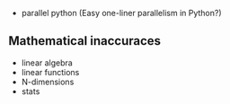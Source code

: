 * parallel python (Easy one-liner parallelism in Python?)

## Mathematical inaccuraces
* linear algebra
* linear functions
* N-dimensions
* stats

